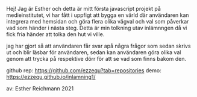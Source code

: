 Hej! Jag är Esther och detta är mitt första javascript projekt på medieinstitutet, vi har fått i uppfigt att bygga en värld där användaren kan integrera med hemsidan och göra flera olika vägval och val som påverkar vad som händer i nästa steg.
Detta är min tolkning utav inlämnngen då vi fick fria händer att tolka den hut vi ville.

jag har gjort så att användaren får svar apå några frågor som sedan skrivs ut och blir läsbar för användaren, sedan kan användaren göra olika val genom att trycka på respektive dörr för att se vad som finns bakom den. 

github rep: https://github.com/ezzequ?tab=repositories
demo: https://ezzequ.github.io/inlamning1/

av: Esther Reichmann 2021

